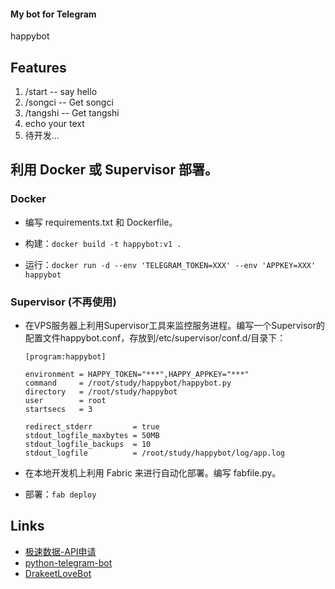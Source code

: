 #### My bot for Telegram

happybot

## Features  

1. /start  -- say hello 
2. /songci	-- Get songci
3. /tangshi	-- Get tangshi
4. echo your text
5. 待开发...

## 利用 Docker 或 Supervisor 部署。

### Docker

* 编写 requirements.txt 和 Dockerfile。

* 构建：`docker build -t happybot:v1 .`

* 运行：`docker run -d --env 'TELEGRAM_TOKEN=XXX' --env 'APPKEY=XXX' happybot`

### Supervisor (不再使用)

* 在VPS服务器上利用Supervisor工具来监控服务进程。编写一个Supervisor的配置文件happybot.conf，存放到/etc/supervisor/conf.d/目录下：
	
	```
	[program:happybot]

	environment = HAPPY_TOKEN="***",HAPPY_APPKEY="***"
	command     = /root/study/happybot/happybot.py
	directory   = /root/study/happybot
	user        = root
	startsecs   = 3

	redirect_stderr         = true
	stdout_logfile_maxbytes = 50MB
	stdout_logfile_backups  = 10
	stdout_logfile          = /root/study/happybot/log/app.log
	```
	
* 在本地开发机上利用 Fabric 来进行自动化部署。编写 fabfile.py。

* 部署：`fab deploy`

## Links

* [极速数据-API申请](http://www.jisuapi.com/)
* [python-telegram-bot](https://github.com/python-telegram-bot/python-telegram-bot)
* [DrakeetLoveBot](https://github.com/drakeet/DrakeetLoveBot)

